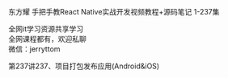 东方耀 手把手教React Native实战开发视频教程+源码笔记 1-237集

全网it学习资源共享学习<br>全网课程都有，欢迎私聊<br>微信：jerryttom<br>

第237讲237、项目打包发布应用(Android&amp;iOS)